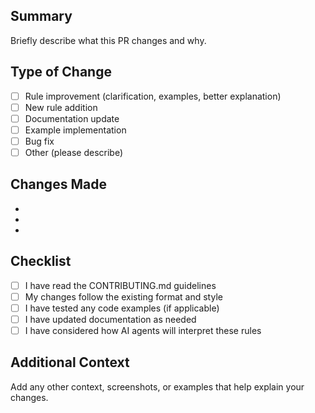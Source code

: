 ## Summary

Briefly describe what this PR changes and why.

## Type of Change

- [ ] Rule improvement (clarification, examples, better explanation)
- [ ] New rule addition
- [ ] Documentation update
- [ ] Example implementation
- [ ] Bug fix
- [ ] Other (please describe)

## Changes Made

- 
- 
- 

## Checklist

- [ ] I have read the CONTRIBUTING.md guidelines
- [ ] My changes follow the existing format and style
- [ ] I have tested any code examples (if applicable)
- [ ] I have updated documentation as needed
- [ ] I have considered how AI agents will interpret these rules

## Additional Context

Add any other context, screenshots, or examples that help explain your changes.